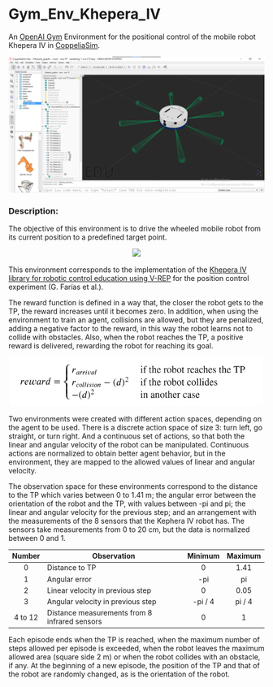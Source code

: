 # Gym_Env_Khepera_IV

An [OpenAI Gym](https://gym.openai.com/) Environment for the positional control of the mobile robot Khepera IV in [CoppeliaSim](https://www.coppeliarobotics.com/).

![imagen de CoppeliaSim y Khepera](Img/environment.png)

### Description:

The objective of this environment is to drive the wheeled mobile robot from its current position to a predefined target point.


<p align="center">
  <img src="Img/position.gif" />
</p>


This environment corresponds to the implementation of the [Khepera IV library for robotic control education using V-REP](https://www.sciencedirect.com/science/article/pii/S2405896317323303) for the position control experiment (G. Farías et al.).
 

The reward function is defined in a way that, the closer the robot gets to the TP, the reward increases until it becomes zero. In addition, when using the environment to train an agent, collisions are allowed, but they are penalized, adding a negative factor to the reward, in this way the robot learns not to collide with obstacles. Also, when the robot reaches the TP, a positive reward is delivered, rewarding the robot for reaching its goal.

<p align="center">
  <img src="Img/formula.png" width="500"/>
</p>

Two environments were created with different action spaces, depending on the agent to be used. There is a discrete action space of size 3: turn left, go straight, or turn right. And a continuous set of actions, so that both the linear and angular velocity of the robot can be manipulated. Continuous actions are normalized to obtain better agent behavior, but in the environment, they are mapped to the allowed values of linear and angular velocity.

The observation space for these environments correspond to the distance to the TP which varies between 0 to 1.41 m; the angular error between the orientation of the robot and the TP, with values between -pi and pi; the linear and angular velocity for the previous step; and an arrangement with the measurements of the 8 sensors that the Kephera IV robot has. The sensors take measurements from 0 to 20 cm, but the data is normalized between 0 and 1.

|  Number | Observation                                   |   Minimum  |  Maximum  |
|:-------:|-----------------------------------------------|:----------:|:---------:|
|    0    | Distance to TP                                |      0     |    1.41   |
|    1    | Angular error                                 |     -pi    |     pi    |
|    2    | Linear velocity in previous step              |      0     |    0.05   |
|    3    | Angular velocity in previous step             |   -pi / 4  |   pi / 4  |
| 4 to 12 | Distance measurements from 8 infrared sensors |      0     |     1     |


Each episode ends when the TP is reached, when the maximum number of steps allowed per episode is exceeded, when the robot leaves the maximum allowed area (square side 2 m) or when the robot collides with an obstacle, if any. At the beginning of a new episode, the position of the TP and that of the robot are randomly changed, as is the orientation of the robot. 
